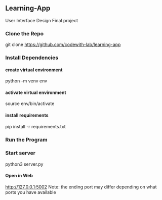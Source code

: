 ## Learning-App
User Interface Design Final project

### Clone the Repo
git clone https://github.com/codewith-lab/learning-app

### Install Dependencies
#### create virtual environment
python -m venv env

#### activate virtual environment
source env/bin/activate

#### install requirements
pip install -r requirements.txt

### Run the Program
### Start server 
python3 server.py

#### Open in Web
http://127.0.0.1:5002 
Note: the ending port may differ depending on what ports you have available




